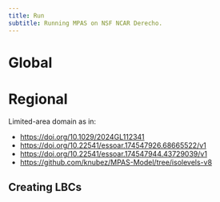 ```yaml
---
title: Run
subtitle: Running MPAS on NSF NCAR Derecho.
---
```


# Global

# Regional

Limited-area domain as in:

* https://doi.org/10.1029/2024GL112341
* https://doi.org/10.22541/essoar.174547926.68665522/v1
* https://doi.org/10.22541/essoar.174547944.43729039/v1
* https://github.com/knubez/MPAS-Model/tree/isolevels-v8

## Creating LBCs
